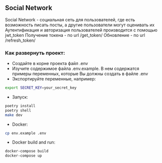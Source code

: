 ## Social Network
Social Network - социальная сеть для пользователей, где есть возможность писать посты, а другие пользователи могут оценивать их
Аутентификация и авторизация пользователей производится с помощью jwt_token
Получение токена - по url /get_token/
Обновление - по url /refresh_token/
### Как развернуть проект:
- Создайте в корне проекта файл .env
- Изучите содержимое файла .env.example. В нем содержатся примеры переменных, которые Вы должны создать в файле .env
- Экспортируйте переменные, например:
```bash
export SECRET_KEY=your_secret_key
```
- Запуск:
```bash
poetry install
poetry shell
make dev
```

- Docker:
```bash
cp env.example .env
```
- Docker build and run:
```bash
docker-compose build
docker-compose up
```